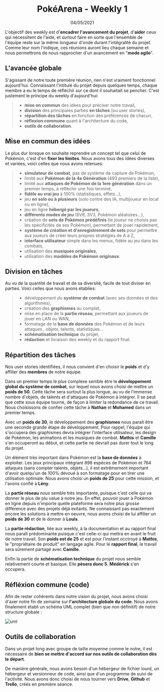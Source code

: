 # <center>PokéArena - Weekly 1</center>

<center>04/05/2021</center>

L'objectif des weekly est d'**encadrer l'avancement du projet**, d'**aider** ceux qui nécessitent de l'aide, et surtout faire en sorte que l'ensemble de l'équipe reste sur la même longueur d'onde durant l'intégralité du projet. Comme leur nom l'indique, ces réunions auront lieu chaque semaine et nous permettrons de nous rapprocher d'un avancement en "**mode agile**".

## L'avancée globale

S'agissant de notre toute première réunion, rien n'est vraiment fonctionnel aujourd'hui.  Connaissant l'intitulé du projet depuis quelques temps, chaque membre a eu le temps de réfléchir sur ce dont il souhaitait se pencher. C'est justement le principe du weekly d'aujourd'hui: 

> -   **mise en commun** des idées pour préciser notre travail,
> -   **division** des principales parties **en tâches** (ou user stories),
> -   **répartition des tâches** en fonction des préférences de chacun,
> -   **réflexion commune** quant à l'architecture du code,
> -   **outils de collaboration**.


## Mise en commun des idées

Le plus dur lorsque on souhaite reprendre un concept tel que celui de Pokémon, c'est d'en **fixer les limites**. Nous avons tous des idées diverses et variées, voici celles que nous avons retenues:

> -   **simulateur de combat**, pas de système de capture de Pokémon,
> -   limité aux **Pokémon de la** **4e Génération** (493 premiers de la liste),
> -   limité aux **attaques de Pokémon de la 1ere génération** dans un premier temps, à réfléchir une fois terminé,
> -   **fidèle au vrai jeu** à 100% (statistiques, effets...),
> -   jeu **en solo ou à plusieurs** (solo contre des IA, multijoueur en local ou en ligne),
> -   jeu en ligne **hébergé par les joueurs**,
> -   **différents modes de jeu** (6V6, 3V3, Pokémon aléatoires...),
> -   création de **sets de Pokémon prédéfinis** (le joueur ne choisis pas les spécificités de ses Pokémon), permettant de jouer rapidement,
> -   **système de création et d'enregistrement de sets** pour permettre aux joueurs de créer leurs propres stratégies de A à Z,
> -   **interface utilisateur** simple dans les menus, fidèle au jeu dans les combats,
> -   utilisation des **musiques originales**,
> -   utilisation des **modèles de Pokémon originaux**.

## Division en tâches

Au vu de la quantité de travail et de sa diversité, facile de tout diviser en parties. Voici celles que nous avons établies:

> -   développement du **système de combat** (avec ses données et des algorithmes),
> -   création des **graphismes** au complet,
> -   mise en place de la **partie réseau**, permettant aux joueurs de jouer en LAN ou WAN,
> -   formatage de la **base de données** des Pokémon et de leurs attaques , objets, talents, statistiques...
> -   **schématisation technique** du projet,
> -   **rédaction** et livraison des weekly et du rapport final.

## Répartition des tâches

Nos user stories identifiées, il nous convient d'en choisir le **poids** et d'y affilier des **membres** de notre équipe.

Dans un premier temps le plus complexe semble être le **développement global du système de combat**, sur lequel nous avons choisi de mettre un **poids de 50**. Cette tâche sera surtout la plus longue, au vu de l'immense nombre d'objets, de talents et d'attaques de Pokémon à intégrer. Il se peut que cette sous équipe tourne, de façon à limiter la redondance de ce travail. Nous choisissons de confier cette tâche à **Nathan** et **Mohamed** dans un premier temps.

Avec un **poids de 30**, le développement des **graphismes** nous parait être une seconde grande étape de développement. Pour rappel, l'équipe qui s'occupera des graphismes devra intégrer l'interface utilisateur, les design de Pokémon, les animations et les musiques de combat. **Mathis** et **Camille** s'en occuperont au début, et cette partie ne devrait pas durer tout le long du projet.

Un élément très important dans Pokémon est la **base de données** à exploiter. Les jeux principaux intégrant 898 espèces de Pokémon et 764 attaques (sans compter talents, objets...), il est extrêmement important d'avoir quelqu'un de 100% dévoué à son formatage pour en tirer une utilisation optimale. Nous avons choisi un **poids de 25** pour cette mission, et l'avons confié à **Lény**.

La **partie réseau** nous semble très importante, puisque c'est celle qui va donner le plus de plu value à notre jeu. En effet, pouvoir jouer à Pokémon en ligne depuis n'importe quelle plateforme sera notre plus grosse différence avec des projets déjà exitants. Ne connaissant pas exactement encore les solutions à mettre en oeuvre, nous avons choisi de lui affilier un **poids de 30** et de le donner à **Louis**.

La **partie rédaction**, liée aux weekly, à la documentation et au rapport final nous paraît prédominante puisque c'est celle-ci qui mettra en avant le fruit de notre travail. Son **poids est de 25** et est pour l'instant occtroyé à **Mathis**, le "propriétaire de produit" en langage agile. Pour le **rapport final**, le travail sera sûrement partagé avec **Camille**.

Enfin la partie de **schématisation technique** du projet nous semble relativement courte et basique. Elle **pèsera donc 5**. **Médérick** s'en occupera.

## Réfléxion commune (code)

Afin de rester cohérents dans notre vision du projet, nous avons choisi d'axer notre fin de semaine sur **l'architecture globale du code**. Nous avons finalement établi un schéma UML complet (bien que non définitif) de notre structure globale :

![uml](https://cdn.discordapp.com/attachments/757522319307571271/843867573296693268/UMLPokemon.png)



## Outils de collaboration

Dans un projet long avec groupe de taille moyenne comme le notre, il est nécessaire de **bien se mettre d'accord sur nos outils de collaboration dès le départ**.

De manière générale, nous avons besoin d'un hébergeur de fichier lourd, un hébergeur et versionneur de code, ainsi que d'un programme de suivi de l'activité. Nous avons donc choisi de nous tourner vers **Drive**, **Github** et **Trello**, créés en première séance.
